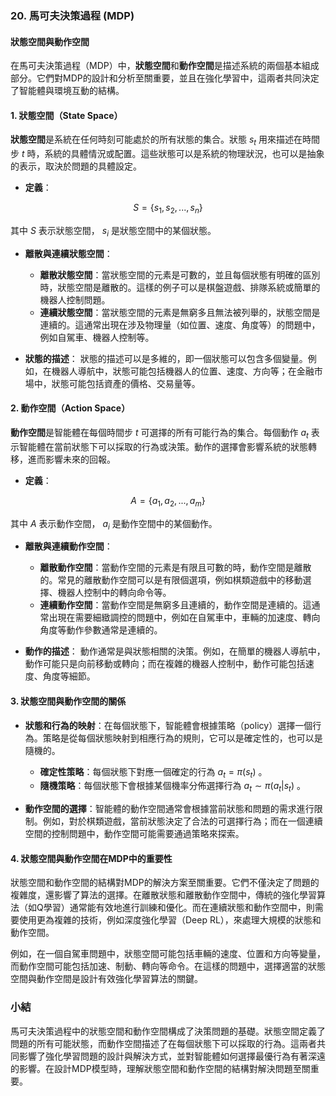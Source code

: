 ### 20. **馬可夫決策過程 (MDP)**

#### 狀態空間與動作空間

在馬可夫決策過程（MDP）中，**狀態空間**和**動作空間**是描述系統的兩個基本組成部分。它們對MDP的設計和分析至關重要，並且在強化學習中，這兩者共同決定了智能體與環境互動的結構。

#### 1. **狀態空間（State Space）**

**狀態空間**是系統在任何時刻可能處於的所有狀態的集合。狀態  $`s_t`$  用來描述在時間步  $`t`$  時，系統的具體情況或配置。這些狀態可以是系統的物理狀況，也可以是抽象的表示，取決於問題的具體設定。

- **定義**：
  
```math
S = \{s_1, s_2, ..., s_n\}
```

  其中  $`S`$  表示狀態空間， $`s_i`$  是狀態空間中的某個狀態。

- **離散與連續狀態空間**：
  - **離散狀態空間**：當狀態空間的元素是可數的，並且每個狀態有明確的區別時，狀態空間是離散的。這樣的例子可以是棋盤遊戲、排隊系統或簡單的機器人控制問題。
  - **連續狀態空間**：當狀態空間的元素是無窮多且無法被列舉的，狀態空間是連續的。這通常出現在涉及物理量（如位置、速度、角度等）的問題中，例如自駕車、機器人控制等。

- **狀態的描述**：
  狀態的描述可以是多維的，即一個狀態可以包含多個變量。例如，在機器人導航中，狀態可能包括機器人的位置、速度、方向等；在金融市場中，狀態可能包括資產的價格、交易量等。

#### 2. **動作空間（Action Space）**

**動作空間**是智能體在每個時間步  $`t`$  可選擇的所有可能行為的集合。每個動作  $`a_t`$  表示智能體在當前狀態下可以採取的行為或決策。動作的選擇會影響系統的狀態轉移，進而影響未來的回報。

- **定義**：
  
```math
A = \{a_1, a_2, ..., a_m\}
```

  其中  $`A`$  表示動作空間， $`a_i`$  是動作空間中的某個動作。

- **離散與連續動作空間**：
  - **離散動作空間**：當動作空間的元素是有限且可數的時，動作空間是離散的。常見的離散動作空間可以是有限個選項，例如棋類遊戲中的移動選擇、機器人控制中的轉向命令等。
  - **連續動作空間**：當動作空間是無窮多且連續的，動作空間是連續的。這通常出現在需要細緻調控的問題中，例如在自駕車中，車輛的加速度、轉向角度等動作參數通常是連續的。

- **動作的描述**：
  動作通常是與狀態相關的決策。例如，在簡單的機器人導航中，動作可能只是向前移動或轉向；而在複雜的機器人控制中，動作可能包括速度、角度等細節。

#### 3. **狀態空間與動作空間的關係**

- **狀態和行為的映射**：在每個狀態下，智能體會根據策略（policy）選擇一個行為。策略是從每個狀態映射到相應行為的規則，它可以是確定性的，也可以是隨機的。
  - **確定性策略**：每個狀態下對應一個確定的行為  $`a_t = \pi(s_t)`$ 。
  - **隨機策略**：每個狀態下會根據某個機率分佈選擇行為  $`a_t \sim \pi(a_t | s_t)`$ 。

- **動作空間的選擇**：智能體的動作空間通常會根據當前狀態和問題的需求進行限制。例如，對於棋類遊戲，當前狀態決定了合法的可選擇行為；而在一個連續空間的控制問題中，動作空間可能需要通過策略來探索。

#### 4. **狀態空間與動作空間在MDP中的重要性**

狀態空間和動作空間的結構對MDP的解決方案至關重要。它們不僅決定了問題的複雜度，還影響了算法的選擇。在離散狀態和離散動作空間中，傳統的強化學習算法（如Q學習）通常能有效地進行訓練和優化。而在連續狀態和動作空間中，則需要使用更為複雜的技術，例如深度強化學習（Deep RL），來處理大規模的狀態和動作空間。

例如，在一個自駕車問題中，狀態空間可能包括車輛的速度、位置和方向等變量，而動作空間可能包括加速、制動、轉向等命令。在這樣的問題中，選擇適當的狀態空間與動作空間是設計有效強化學習算法的關鍵。

### 小結

馬可夫決策過程中的狀態空間和動作空間構成了決策問題的基礎。狀態空間定義了問題的所有可能狀態，而動作空間描述了在每個狀態下可以採取的行為。這兩者共同影響了強化學習問題的設計與解決方式，並對智能體如何選擇最優行為有著深遠的影響。在設計MDP模型時，理解狀態空間和動作空間的結構對解決問題至關重要。